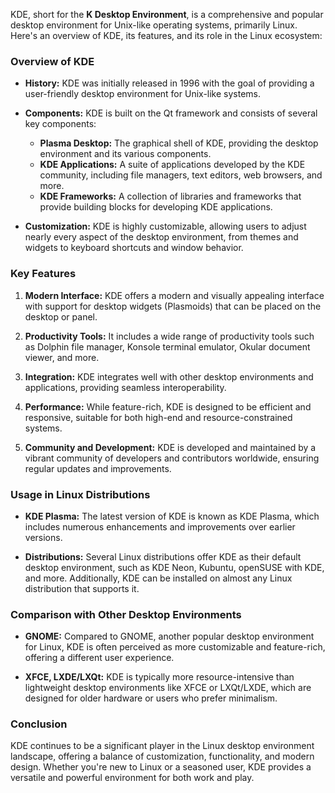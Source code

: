 KDE, short for the **K Desktop Environment**, is a comprehensive and popular desktop environment for Unix-like operating systems, primarily Linux. Here's an overview of KDE, its features, and its role in the Linux ecosystem:

### Overview of KDE

- **History:** KDE was initially released in 1996 with the goal of providing a user-friendly desktop environment for Unix-like systems.
  
- **Components:** KDE is built on the Qt framework and consists of several key components:
  - **Plasma Desktop:** The graphical shell of KDE, providing the desktop environment and its various components.
  - **KDE Applications:** A suite of applications developed by the KDE community, including file managers, text editors, web browsers, and more.
  - **KDE Frameworks:** A collection of libraries and frameworks that provide building blocks for developing KDE applications.
  
- **Customization:** KDE is highly customizable, allowing users to adjust nearly every aspect of the desktop environment, from themes and widgets to keyboard shortcuts and window behavior.

### Key Features

1. **Modern Interface:** KDE offers a modern and visually appealing interface with support for desktop widgets (Plasmoids) that can be placed on the desktop or panel.
  
2. **Productivity Tools:** It includes a wide range of productivity tools such as Dolphin file manager, Konsole terminal emulator, Okular document viewer, and more.

3. **Integration:** KDE integrates well with other desktop environments and applications, providing seamless interoperability.

4. **Performance:** While feature-rich, KDE is designed to be efficient and responsive, suitable for both high-end and resource-constrained systems.

5. **Community and Development:** KDE is developed and maintained by a vibrant community of developers and contributors worldwide, ensuring regular updates and improvements.

### Usage in Linux Distributions

- **KDE Plasma:** The latest version of KDE is known as KDE Plasma, which includes numerous enhancements and improvements over earlier versions.

- **Distributions:** Several Linux distributions offer KDE as their default desktop environment, such as KDE Neon, Kubuntu, openSUSE with KDE, and more. Additionally, KDE can be installed on almost any Linux distribution that supports it.

### Comparison with Other Desktop Environments

- **GNOME:** Compared to GNOME, another popular desktop environment for Linux, KDE is often perceived as more customizable and feature-rich, offering a different user experience.

- **XFCE, LXDE/LXQt:** KDE is typically more resource-intensive than lightweight desktop environments like XFCE or LXQt/LXDE, which are designed for older hardware or users who prefer minimalism.

### Conclusion

KDE continues to be a significant player in the Linux desktop environment landscape, offering a balance of customization, functionality, and modern design. Whether you're new to Linux or a seasoned user, KDE provides a versatile and powerful environment for both work and play.
